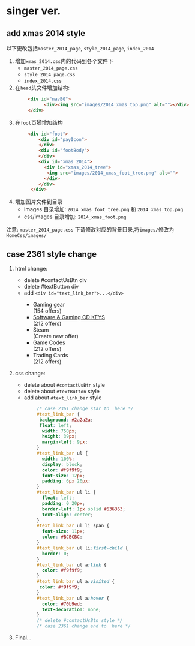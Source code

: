 # singer ver.

## add xmas 2014 style
以下更改包括`master_2014_page`, `style_2014_page`, `index_2014`

1. 增加`xmas_2014.css`内的代码到各个文件下
	- `master_2014_page.css`
	- `style_2014_page.css`
	- `index_2014.css`
2. 在`head`头文件增加结构:

```html
		<div id="navBG">
			  <div><img src="images/2014_xmas_top.png" alt=""></div>
		</div>
```

3. 在`foot`页脚增加结构
```html
		<div id="foot">
			<div id="payIcon">
			</div>
			<div id="footBody">
			</div>
			<div id="xmas_2014">
			  <div id="xmas_2014_tree">
			   <img src="images/2014_xmas_foot_tree.png" alt="">
			  </div>
			</div>
		 </div>
```
4. 增加图片文件到目录
	- images 目录增加:
		`2014_xmas_foot_tree.png` 和 `2014_xmas_top.png`
	- css/images 目录增加:
		`2014_xmas_foot.png`

注意: `master_2014_page.css` 下请修改对应的背景目录,将`images/`修改为`HomeCss/images/`

## case 2361 style change
1. html change:
	- delete #contactUsBtn div
	- delete #textButton div
	- add `<div id="text_link_bar">...</div>`
			<div id="text_link_bar">
			  <ul>
				   <li>Gaming gear <br> <span>(154 offers) </span></li>
					 <li><a href="#">Software & Gaming CD KEYS</a> <br><span>(212 offers)</span></li>
					 <li>Steam <br><span>(Create new offer)</span></li>
					 <li>Game Codes <br><span>(212 offers)</span></li>
					 <li>Trading Cards <br><span>(212 offers)</span></li>
				</ul>
			</div>

2. css change:
	- delete about `#contactUsBtn` style
	- delete about `#textButton` style
	- add about `#text_link_bar` style
	```css
			/* case 2361 change star to  here */
			#text_link_bar {
			 background: #2a2a2a;
			 float: left;
			  width: 750px;
			  height: 39px;
			  margin-left: 9px;
			}
			#text_link_bar ul {
			  width: 100%;
			  display: block;
			  color: #f9f9f9;
			  font-size: 12px;
			  padding: 6px 20px;
			}
			#text_link_bar ul li {
			  float: left;
			  padding: 0 20px;
			  border-left: 1px solid #636363;
			  text-align: center;
			}
			#text_link_bar ul li span {
			  font-size: 11px;
			  color: #BCBCBC;
			}
			#text_link_bar ul li:first-child {
			  border: 0;
			}
			#text_link_bar ul a:link {
			  color: #f9f9f9;
			}
			#text_link_bar ul a:visited {
			 color: #f9f9f9;
			}
			#text_link_bar ul a:hover {
			  color: #70b9ed;
			  text-decoration: none;
			}
			/* delete #contactUsBtn style */
			/* case 2361 change end to  here */
	```
3. Final…
